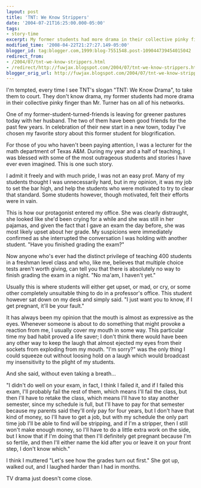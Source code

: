 ```yaml
---
layout: post
title: 'TNT: We Know Strippers'
date: '2004-07-21T16:25:00.000-05:00'
tags:
- story-time
excerpt: My former students had more drama in their collective pinky finger than Mr. Turner has on all of his networks.
modified_time: '2008-04-22T21:27:27.149-05:00'
blogger_id: tag:blogger.com,1999:blog-7551548.post-109044739454015042
redirect_from: 
- /2004/07/tnt-we-know-strippers.html
- /redirect/http://fuwjax.blogspot.com/2004/07/tnt-we-know-strippers.html
blogger_orig_url: http://fuwjax.blogspot.com/2004/07/tnt-we-know-strippers.html
---
```


I'm tempted, every time I see TNT's slogan "TNT: We Know Drama", to take them to court. They don't know drama, my former students had more drama in their collective pinky finger than Mr. Turner has on all of his networks.

One of my former-student-turned-friends is leaving for greener pastures today with her husband. The two of them have been good friends for the past few years. In celebration of their new start in a new town, today I've chosen my favorite story about this former student for blogrification.

For those of you who haven't been paying attention, I was a lecturer for the math department of Texas A&M. During my year and a half of teaching, I was blessed with some of the most outrageous students and stories I have ever even imagined. This is one such story.

I admit it freely and with much pride, I was not an easy prof. Many of my students thought I was unnecessarily hard, but in my opinion, it was my job to set the bar high, and help the students who were motivated to try to clear that standard. Some students however, though motivated, felt their efforts were in vain.

This is how our protagonist entered my office. She was clearly distraught, she looked like she'd been crying for a while and she was still in her pajamas, and given the fact that I gave an exam the day before, she was most likely upset about her grade. My suspicions were immediately confirmed as she interrupted the conversation I was holding with another student. "Have you finished grading the exam?"

Now anyone who's ever had the distinct privilege of teaching 400 students in a freshman level class and who, like me, believes that multiple choice tests aren't worth giving, can tell you that there is absolutely no way to finish grading the exam in a night. "No ma'am, I haven't yet."

Usually this is where students will either get upset, or mad, or cry, or some other completely unsuitable thing to do in a professor's office. This student however sat down on my desk and simply said. "I just want you to know, if I get pregnant, it'll be your fault."

It has always been my opinion that the mouth is almost as expressive as the eyes. Whenever someone is about to do something that might provoke a reaction from me, I usually cover my mouth in some way. This particular time my bad habit proved a life saver; I don't think there would have been any other way to keep the laugh that almost ejected my eyes from their sockets from exploding from my mouth. "I'm sorry?" was the only thing I could squeeze out without loosing hold on a laugh which would broadcast my insensitivity to the plight of my students.

And she said, without even taking a breath...

"I didn't do well on your exam, in fact, I think I failed it, and if I failed this exam, I'll probably fail the rest of them, which means I'll fail the class, but then I'll have to retake the class, which means I'll have to stay another semester, since my schedule is full, but I'll have to pay for that semester because my parents said they'll only pay for four years, but I don't have that kind of money, so I'll have to get a job, but with my schedule the only part time job I'll be able to find will be stripping, and if I'm a stripper, then I still won't make enough money, so I'll have to do a little extra work on the side, but I know that if I'm doing that then I'll definitely get pregnant because I'm so fertile, and then I'll either name the kid after you or leave it on your front step, I don't know which."

I think I muttered "Let's see how the grades turn out first." She got up, walked out, and I laughed harder than I had in months.

TV drama just doesn't come close.